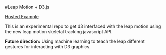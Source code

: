 #Leap Motion + D3.js

[Hosted Example](www.uvm.edu/~nstrayer/leapD3)

This is an experimental repo to get d3 interfaced with the leap motion using the new leap motion skeletal tracking javascript API. 


__Future direction:__ Using machine learning to teach the leap different gestures for interacting with D3 graphics. 

